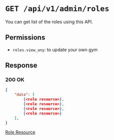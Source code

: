 # `GET /api/v1/admin/roles`
You can get list of the roles using this API.


## Permissions
- `roles.view_any`: to update your own gym

## Response

### 200 OK

```json
{
    "data": [
        {<role resource>},
        {<role resource>},
        {<role resource>},
        {<role resource>}
    ],
}
```

[Role Resource](role.md)

